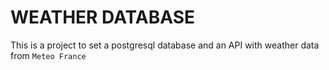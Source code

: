 # WEATHER DATABASE

This is a project to set a postgresql database and an API with weather data from `Meteo France`